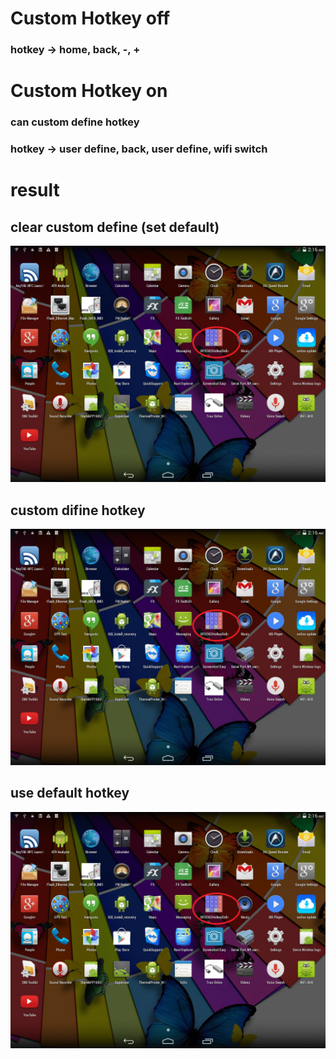 # Custom Hotkey off
### hotkey -> home, back, -, +

# Custom Hotkey on
### can custom define hotkey 
### hotkey -> user define, back, user define, wifi switch


# result
## clear custom define (set default)
![alt tag](https://github.com/showoowohs/Po_git/blob/master/MT8382HotkeyDefine/demo/clear_custom_define_setdefault.gif)

## custom difine hotkey
![alt tag](https://github.com/showoowohs/Po_git/blob/master/MT8382HotkeyDefine/demo/custom_difine_hotkey.gif)

## use default hotkey
![alt tag](https://github.com/showoowohs/Po_git/blob/master/MT8382HotkeyDefine/demo/use_default_hotkey.gif)